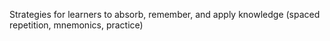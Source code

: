 Strategies for learners to absorb, remember, and apply knowledge (spaced repetition, mnemonics, practice)
